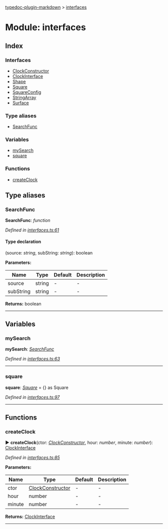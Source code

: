 [typedoc-plugin-markdown](../index.md) > [interfaces](../modules/interfaces.md)



# Module: interfaces

## Index

### Interfaces

* [ClockConstructor](../interfaces/interfaces.clockconstructor.md)
* [ClockInterface](../interfaces/interfaces.clockinterface.md)
* [Shape](../interfaces/interfaces.shape.md)
* [Square](../interfaces/interfaces.square.md)
* [SquareConfig](../interfaces/interfaces.squareconfig.md)
* [StringArray](../interfaces/interfaces.stringarray.md)
* [Surface](../interfaces/interfaces.surface.md)


### Type aliases

* [SearchFunc](interfaces.md#searchfunc)


### Variables

* [mySearch](interfaces.md#mysearch)
* [square](interfaces.md#square-1)


### Functions

* [createClock](interfaces.md#createclock)



## Type aliases
<a id="searchfunc"></a>

###  SearchFunc

**SearchFunc**:  *function* 

*Defined in [interfaces.ts:61](https://github.com/tgreyuk/typedoc-plugin-markdown/blob/master/tests/src/interfaces.ts#L61)*

#### Type declaration
(source: *string*, subString: *string*): boolean


**Parameters:**

| Name  | Type                | Default | Description  |
| ------ | ------------------- | ------------ | ------------ |
| source  | string | - | - |
| subString  | string | - | - |





**Returns:** boolean






___


## Variables
<a id="mysearch"></a>

###  mySearch

**mySearch**:  *[SearchFunc](interfaces.md#searchfunc)* 

*Defined in [interfaces.ts:63](https://github.com/tgreyuk/typedoc-plugin-markdown/blob/master/tests/src/interfaces.ts#L63)*




___

<a id="square-1"></a>

###  square

**square**:  *[Square](../interfaces/interfaces.square.md)*  =  {} as Square

*Defined in [interfaces.ts:97](https://github.com/tgreyuk/typedoc-plugin-markdown/blob/master/tests/src/interfaces.ts#L97)*




___


## Functions
<a id="createclock"></a>

###  createClock

► **createClock**(ctor: *[ClockConstructor](../interfaces/interfaces.clockconstructor.md)*, hour: *number*, minute: *number*): [ClockInterface](../interfaces/interfaces.clockinterface.md)



*Defined in [interfaces.ts:85](https://github.com/tgreyuk/typedoc-plugin-markdown/blob/master/tests/src/interfaces.ts#L85)*

**Parameters:**

| Name  | Type                | Default | Description  |
| ------ | ------------------- | ------------ | ------------ |
| ctor  | [ClockConstructor](../interfaces/interfaces.clockconstructor.md) | - | - |
| hour  | number | - | - |
| minute  | number | - | - |





**Returns:** [ClockInterface](../interfaces/interfaces.clockinterface.md)





___



